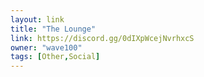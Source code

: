 ```yaml
---
layout: link
title: "The Lounge"
link: https://discord.gg/0dIXpWcejNvrhxcS
owner: "wave100"
tags: [Other,Social]
---
```

